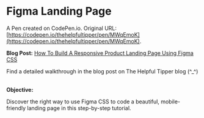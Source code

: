 # Figma Landing Page

A Pen created on CodePen.io. Original URL: [https://codepen.io/thehelpfultipper/pen/MWqEmoK](https://codepen.io/thehelpfultipper/pen/MWqEmoK).

**Blog Post:** [How To Build A Responsive Product Landing Page Using Figma CSS](https://thehelpfultipper.com/build-responsive-product-landing-page-using-figma-css/)

Find a detailed walkthrough in the blog post on The Helpful Tipper blog (^_^)
<br /><br />

**Objective:** 

Discover the right way to use Figma CSS to code a beautiful, mobile-friendly landing page in this step-by-step tutorial. 
